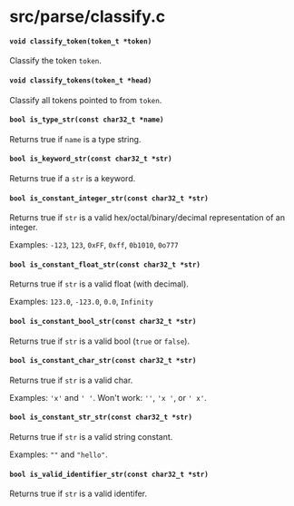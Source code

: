 # src/parse/classify.c

#### `void classify_token(token_t *token)`
Classify the token `token`.

#### `void classify_tokens(token_t *head)`
Classify all tokens pointed to from `token`.

#### `bool is_type_str(const char32_t *name)`
Returns true if `name` is a type string.

#### `bool is_keyword_str(const char32_t *str)`
Returns true if a `str` is a keyword.

#### `bool is_constant_integer_str(const char32_t *str)`
Returns true if `str` is a valid hex/octal/binary/decimal representation of an integer.

Examples: `-123`, `123`, `0xFF`, `0xff`, `0b1010`, `0o777`

#### `bool is_constant_float_str(const char32_t *str)`
Returns true if `str` is a valid float (with decimal).

Examples: `123.0`, `-123.0`, `0.0`, `Infinity`

#### `bool is_constant_bool_str(const char32_t *str)`
Returns true if `str` is a valid bool (`true` or `false`).

#### `bool is_constant_char_str(const char32_t *str)`
Returns true if `str` is a valid char.

Examples: `'x'` and `' '`.
Won't work: `''`, `'x '`, or `' x'`.

#### `bool is_constant_str_str(const char32_t *str)`
Returns true if `str` is a valid string constant.

Examples: `""` and `"hello"`.

#### `bool is_valid_identifier_str(const char32_t *str)`
Returns true if `str` is a valid identifer.

